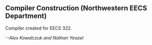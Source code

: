 ##  Compiler Construction (Northwestern EECS Department)

Compiler created for EECS 322.


*--Alex Kowalczuk and Nathan Yeazel*

